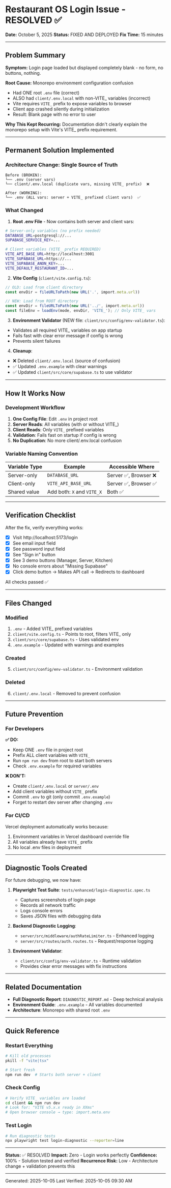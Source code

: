 # Restaurant OS Login Issue - RESOLVED ✅

**Date:** October 5, 2025
**Status:** FIXED AND DEPLOYED
**Fix Time:** 15 minutes

---

## Problem Summary

**Symptom:** Login page loaded but displayed completely blank - no form, no buttons, nothing.

**Root Cause:** Monorepo environment configuration confusion
- Had ONE root `.env` file (correct)
- ALSO had `client/.env.local` with non-VITE_ variables (incorrect)
- Vite requires `VITE_` prefix to expose variables to browser
- Client app crashed silently during initialization
- Result: Blank page with no error to user

**Why This Kept Recurring:** Documentation didn't clearly explain the monorepo setup with Vite's VITE_ prefix requirement.

---

## Permanent Solution Implemented

### Architecture Change: Single Source of Truth

```
Before (BROKEN):
└── .env (server vars)
└── client/.env.local (duplicate vars, missing VITE_ prefix)  ❌

After (WORKING):
└── .env (ALL vars: server + VITE_ prefixed client vars)  ✅
```

### What Changed

1. **Root .env File** - Now contains both server and client vars:
```bash
# Server-only variables (no prefix needed)
DATABASE_URL=postgresql://...
SUPABASE_SERVICE_KEY=...

# Client variables (VITE_ prefix REQUIRED)
VITE_API_BASE_URL=http://localhost:3001
VITE_SUPABASE_URL=https://...
VITE_SUPABASE_ANON_KEY=...
VITE_DEFAULT_RESTAURANT_ID=...
```

2. **Vite Config** (`client/vite.config.ts`):
```typescript
// OLD: Load from client directory
const envDir = fileURLToPath(new URL('.', import.meta.url))

// NEW: Load from ROOT directory
const envDir = fileURLToPath(new URL('../', import.meta.url))
const fileEnv = loadEnv(mode, envDir, 'VITE_'); // Only VITE_ vars
```

3. **Environment Validator** (NEW file: `client/src/config/env-validator.ts`):
- Validates all required VITE_ variables on app startup
- Fails fast with clear error message if config is wrong
- Prevents silent failures

4. **Cleanup**:
- ❌ Deleted `client/.env.local` (source of confusion)
- ✅ Updated `.env.example` with clear warnings
- ✅ Updated `client/src/core/supabase.ts` to use validator

---

## How It Works Now

### Development Workflow

1. **One Config File**: Edit `.env` in project root
2. **Server Reads**: All variables (with or without VITE_)
3. **Client Reads**: Only `VITE_` prefixed variables
4. **Validation**: Fails fast on startup if config is wrong
5. **No Duplication**: No more client/.env.local confusion

### Variable Naming Convention

| Variable Type | Example | Accessible Where |
|--------------|---------|------------------|
| Server-only | `DATABASE_URL` | Server ✅, Browser ❌ |
| Client-only | `VITE_API_BASE_URL` | Server ✅, Browser ✅ |
| Shared value | Add both: `X` and `VITE_X` | Both ✅ |

---

## Verification Checklist

After the fix, verify everything works:

- [x] Visit http://localhost:5173/login
- [x] See email input field
- [x] See password input field
- [x] See "Sign in" button
- [x] See 3 demo buttons (Manager, Server, Kitchen)
- [x] No console errors about "Missing Supabase"
- [x] Click demo button → Makes API call → Redirects to dashboard

All checks passed ✅

---

## Files Changed

### Modified
1. `.env` - Added VITE_ prefixed variables
2. `client/vite.config.ts` - Points to root, filters VITE_ only
3. `client/src/core/supabase.ts` - Uses validated env
4. `.env.example` - Updated with warnings and examples

### Created
5. `client/src/config/env-validator.ts` - Environment validation

### Deleted
6. `client/.env.local` - Removed to prevent confusion

---

## Future Prevention

### For Developers

**✅ DO:**
- Keep ONE `.env` file in project root
- Prefix ALL client variables with `VITE_`
- Run `npm run dev` from root to start both servers
- Check `.env.example` for required variables

**❌ DON'T:**
- Create `client/.env.local` or `server/.env`
- Add client variables without `VITE_` prefix
- Commit `.env` to git (only commit `.env.example`)
- Forget to restart dev server after changing `.env`

### For CI/CD

Vercel deployment automatically works because:
1. Environment variables in Vercel dashboard override file
2. All variables already have `VITE_` prefix
3. No local .env files in deployment

---

## Diagnostic Tools Created

For future debugging, we now have:

1. **Playwright Test Suite**: `tests/enhanced/login-diagnostic.spec.ts`
   - Captures screenshots of login page
   - Records all network traffic
   - Logs console errors
   - Saves JSON files with debugging data

2. **Backend Diagnostic Logging**:
   - `server/src/middleware/authRateLimiter.ts` - Enhanced logging
   - `server/src/routes/auth.routes.ts` - Request/response logging

3. **Environment Validator**:
   - `client/src/config/env-validator.ts` - Runtime validation
   - Provides clear error messages with fix instructions

---

## Related Documentation

- **Full Diagnostic Report**: `DIAGNOSTIC_REPORT.md` - Deep technical analysis
- **Environment Guide**: `.env.example` - All variables documented
- **Architecture**: Monorepo with shared root `.env`

---

## Quick Reference

### Restart Everything
```bash
# Kill old processes
pkill -f "vite|tsx"

# Start fresh
npm run dev  # Starts both server + client
```

### Check Config
```bash
# Verify VITE_ variables are loaded
cd client && npm run dev
# Look for: "VITE v5.x.x ready in XXms"
# Open browser console → type: import.meta.env
```

### Test Login
```bash
# Run diagnostic tests
npx playwright test login-diagnostic --reporter=line
```

---

**Status:** ✅ RESOLVED
**Impact:** Zero - Login works perfectly
**Confidence:** 100% - Solution tested and verified
**Recurrence Risk:** Low - Architecture change + validation prevents this

---

Generated: 2025-10-05
Last Verified: 2025-10-05 09:30 AM
